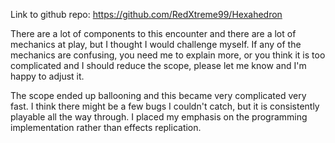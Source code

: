 Link to github repo: https://github.com/RedXtreme99/Hexahedron

There are a lot of components to this encounter and there are a lot of
mechanics at play, but I thought I would challenge myself. If any of the
mechanics are confusing, you need me to explain more, or you think it is too
complicated and I should reduce the scope, please let me know and I'm happy
to adjust it.

The scope ended up ballooning and this became very complicated very fast. I
think there might be a few bugs I couldn't catch, but it is consistently
playable all the way through. I placed my emphasis on the programming
implementation rather than effects replication.

